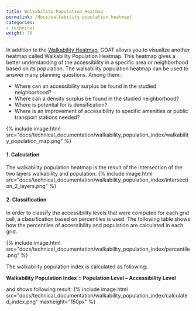 ```yaml
---
title: Walkability Population Heatmap
permalink: /docs/walkability population heatmap/
categories:
- technical
weight: 70
---
```


In addition to the [Walkability Heatmap](https://www.open-accessibility.org/docs/heatmap/), GOAT allows you to visualize another heatmap called Walkability Population Heatmap. This heatmap gives a better understanding of the accessibility in a specific area or neighborhood based on its population. The walkability population heatmap can be used to answer many planning questions. Among them:
- Where can an accessibility surplus be found in the studied neighborhood?
- Where can a density surplus be found in the studied neighborhood?
- Where is potential for is densification? 
- Where is an improvement of accessibility to specific amenities or public transport stations needed?

{% include image.html src="docs/technical_documentation/walkability_population_index/walkability_population_map.png" %}

#### 1. Calculation
The walkability population heatmap is the result of the intersection of the two layers walkability and population. 
{% include image.html src="docs/technical_documentation/walkability_population_index/intersection_2_layers.png" %}

#### 2. Classification
In order to classify the accessibility levels that were computed for each grid cell, a classification based on percentiles is used. The following table shows how the percentiles of accessibility and population are calculated in each grid.

{% include image.html src="docs/technical_documentation/walkability_population_index/percentile.png" %}

The walkability population index is calculated as following:

<b> Walkability Population Index = Population Level – Accessibility Level </b>

and shows following result:
{% include image.html src="docs/technical_documentation/walkability_population_index/calculated_index.png" maxheight="150px" %}


